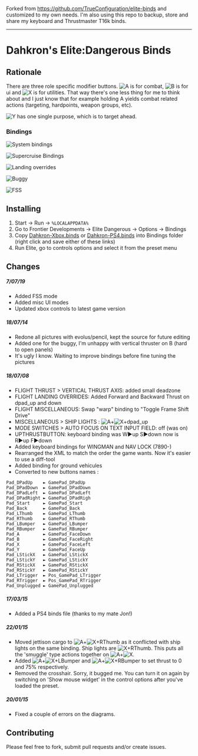 Forked from https://github.com/TrueConfiguration/elite-binds and customized to my own needs.
I'm also using this repo to backup, store and share my keyboard and Thrustmaster T16k binds.

---


# Dahkron's Elite:Dangerous Binds

## Rationale

There are three role specific modifier buttons.  ![A](images/a_s.jpg) is for combat, ![B](images/b_s.jpg) is for ui and ![X](images/x_s.jpg) is for utilities.  That way there's one less thing for me to think about and I just know that for example holding A yields combat related actions (targeting, hardpoints, weapon groups, etc).

![Y](images/y_s.jpg) has one single purpose, which is to target ahead.

### Bindings

![System bindings](images/xbox/system.png)

![Supercruise Bindings](images/xbox/supercruise.png)

![Landing overrides](images/xbox/landing.png)

![Buggy](images/xbox/buggy.png)

![FSS](images/xbox/fss.png)

## Installing

1. Start &rarr; Run &rarr; `%LOCALAPPDATA%`
2. Go to Frontier Developments &rarr; Elite Dangerous &rarr; Options &rarr; Bindings
3. Copy [Dahkron-Xbox.binds](Dahkron-Xbox.binds) or [Dahkron-PS4.binds](Dahkron-PS4.binds) into Bindings folder (right click and save either of these links)
4. Run Elite, go to controls options and select it from the preset menu

## Changes

##### 7/07/19
* Added FSS mode
* Added misc UI modes
* Updated xbox controls to latest game version

##### 18/07/14

* Redone all pictures with evolus/pencil, kept the source for future editing
* Added one for the buggy, I'm unhappy with vertical thruster on B (hard to open panels)
* It's ugly I know. Waiting to improve bindings before fine tuning the pictures

##### 18/07/08

* FLIGHT THRUST > VERTICAL THRUST AXIS: added small deadzone
* FLIGHT LANDING OVERRIDES: Added Forward and Backward Thrust on dpad_up and down
* FLIGHT MISCELLANEOUS: Swap "warp" binding to "Toggle Frame Shift Drive"
* MISCELLANEOUS > SHIP LIGHTS : ![A](images/a_s.jpg)+![X](images/x_s.jpg)+dpad_up
* MODE SWITCHES > AUTO FOCUS ON TEXT INPUT FIELD: off (was on)
* UPTHRUSTBUTTON: keyboard binding was W►up S►down now is R►up F►down
* Added keyboard bindings for WINGMAN and NAV LOCK (7890-)
* Rearranged the XML to match the order the game wants. Now it's easier to use a diff-tool
* Added binding for ground vehicules
* Converted to new buttons names :
```
Pad_DPadUp    ► GamePad_DPadUp
Pad_DPadDown  ► GamePad_DPadDown
Pad_DPadLeft  ► GamePad_DPadLeft
Pad_DPadRight ► GamePad_DPadRigh
Pad_Start     ► GamePad_Start
Pad_Back      ► GamePad_Back
Pad_LThumb    ► GamePad_LThumb
Pad_RThumb    ► GamePad_RThumb
Pad_LBumper   ► GamePad_LBumper
Pad_RBumper   ► GamePad_RBumper
Pad_A         ► GamePad_FaceDown
Pad_B         ► GamePad_FaceRight
Pad_X         ► GamePad_FaceLeft
Pad_Y         ► GamePad_FaceUp
Pad_LStickX   ► GamePad_LStickX
Pad_LStickY   ► GamePad_LStickY
Pad_RStickX   ► GamePad_RStickX
Pad_RStickY   ► GamePad_RStickY
Pad_LTrigger  ► Pos_GamePad_LTrigger
Pad_RTrigger  ► Pos_GamePad_RTrigger
Pad_Unplugged ► GamePad_Unplugged
```

##### 17/03/15

 * Added a PS4 binds file (thanks to my mate Jon!)

##### 22/01/15

* Moved jettison cargo to ![A](images/a_s.jpg)+![X](images/x_s.jpg)+RThumb as it conflicted with ship lights on the same binding. Ship lights are ![X](images/x_s.jpg)+RThumb. This puts all the 'smuggle' type actions together on ![A](images/a_s.jpg)+![X](images/x_s.jpg).
* Added ![A](images/a_s.jpg)+![X](images/x_s.jpg)+LBumper and ![A](images/a_s.jpg)+![X](images/x_s.jpg)+RBumper to set thrust to 0 and 75% respectively.
* Removed the crosshair.  Sorry, it bugged me.  You can turn it on again by switching on 'Show mouse widget' in the control options after you've loaded the preset.

##### 20/01/15

* Fixed a couple of errors on the diagrams.

## Contributing

Please feel free to fork, submit pull requests and/or create issues.
